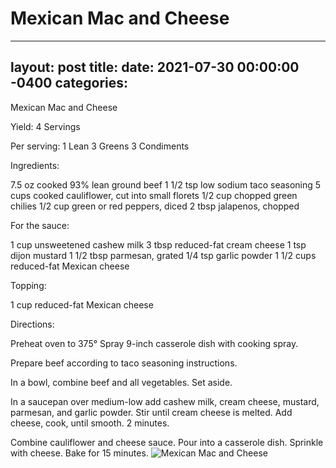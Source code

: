 # Mexican Mac and Cheese
---
layout: post
title: 
date:   2021-07-30 00:00:00 -0400
categories: 
---
Mexican Mac and Cheese

Yield:
4 Servings

Per serving:
1 Lean
3 Greens
3 Condiments

Ingredients:

7.5 oz cooked 93% lean ground beef
1 1/2 tsp low sodium taco seasoning
5 cups cooked cauliflower, cut into small florets
1/2 cup chopped green chilies
1/2 cup green or red peppers, diced
2 tbsp jalapenos, chopped

For the sauce:

1 cup unsweetened cashew milk
3 tbsp reduced-fat cream cheese
1 tsp dijon mustard
1 1/2 tbsp parmesan, grated
1/4 tsp garlic powder
1 1/2 cups reduced-fat Mexican cheese

Topping:

1 cup reduced-fat Mexican cheese

Directions:

Preheat oven to 375°
Spray 9-inch casserole dish with cooking spray.

Prepare beef according to taco seasoning instructions.

In a bowl, combine beef and all vegetables. Set aside.

In a saucepan over medium-low add cashew milk, cream cheese, mustard, parmesan, and garlic powder.
Stir until cream cheese is melted.
Add cheese, cook, until smooth. 2 minutes.

Combine cauliflower and cheese sauce.
Pour into a casserole dish. Sprinkle with cheese.
Bake for 15 minutes.
![Mexican Mac and Cheese](/images/Mexican%20Mac%20and%20Cheese.png)

